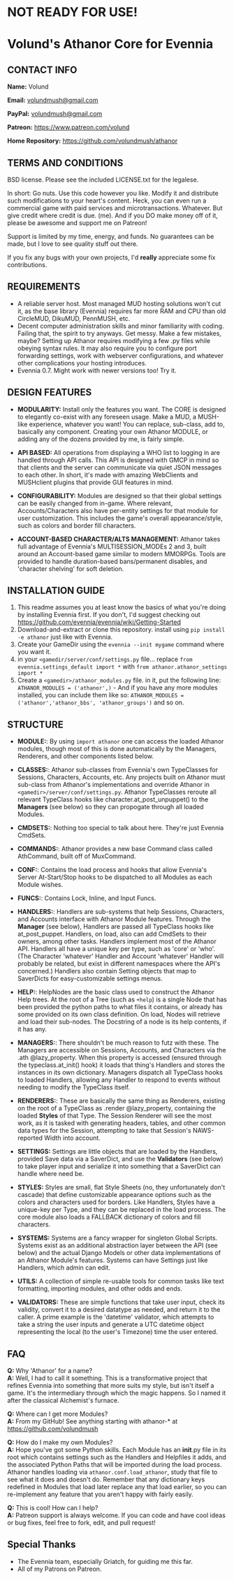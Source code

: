 # NOT READY FOR USE!

# Volund's Athanor Core for Evennia

## CONTACT INFO
**Name:** Volund

**Email:** volundmush@gmail.com

**PayPal:** volundmush@gmail.com

**Patreon:** https://www.patreon.com/volund

**Home Repository:** https://github.com/volundmush/athanor

## TERMS AND CONDITIONS

BSD license. Please see the included LICENSE.txt for the legalese.

In short:
Go nuts. Use this code however you like. Modify it and distribute such modifications to your heart's content. Heck, you can even run a commercial game with paid services and microtransactions. Whatever. But give credit where credit is due. (me). And if you DO make money off of it, please be awesome and support me on Patreon!

Support is limited by my time, energy, and funds. No guarantees can be made, but I love to see quality stuff out there.

If you fix any bugs with your own projects, I'd __really__ appreciate some fix contributions.

## REQUIREMENTS
  * A reliable server host. Most managed MUD hosting solutions won't cut it, as the base library (Evennia) requires far more RAM and CPU than old CircleMUD, DikuMUD, PennMUSH, etc.
  * Decent computer administration skills and minor familiarity with coding. Failing that, the spirit to try anyways. Get messy. Make a few mistakes, maybe? Setting up Athanor requires modifying a few .py files while obeying syntax rules. It may also require you to configure port forwarding settings, work with webserver configurations, and whatever other complications your hosting introduces.
  * Evennia 0.7. Might work with newer versions too! Try it.

## DESIGN FEATURES
  * **MODULARITY:** Install only the features you want. The CORE is designed to elegantly co-exist with any foreseen usage. Make a MUD, a MUSH-like experience, whatever you want! You can replace, sub-class, add to, basically any component. Creating your own Athanor MODULE, or adding any of the dozens provided by me, is fairly simple.

  * **API BASED:** All operations from displaying a WHO list to logging in are handled through API calls. This API is designed with GMCP in mind so that clients and the server can communicate via quiet JSON messages to each other. In short, it's made with amazing WebClients and MUSHclient plugins that provide GUI features in mind.

  * **CONFIGURABILITY:** Modules are designed so that their global settings can be easily changed from in-game. Where relevant, Accounts/Characters also have per-entity settings for that module for user customization. This includes the game's overall appearance/style, such as colors and border fill characters.

  * **ACCOUNT-BASED CHARACTER/ALTS MANAGEMENT:** Athanor takes full advantage of Evennia's MULTISESSION_MODEs 2 and 3, built around an Account-based game similar to modern MMORPGs. Tools are provided to handle duration-based bans/permanent disables, and 'character shelving' for soft deletion.


## INSTALLATION GUIDE
  1. This readme assumes you at least know the basics of what you're doing by installing Evennia first. If you don't, I'd suggest checking out https://github.com/evennia/evennia/wiki/Getting-Started
  2. Download-and-extract or clone this repository. install using `pip install -e athanor` just like with Evennia.
  3. Create your GameDir using the `evennia --init mygame` command where you want it.
  4. in your `<gamedir/server/conf/settings.py` file... replace `from evennia.settings_default import *` with `from athanor.athanor_settings import *`
  5. Create a `<gamedir>/athanor_modules.py` file. in it, put the following line: `ATHANOR_MODULES = ('athanor',)` - And if you have any more modules installed, you can include them like so: `ATHANOR_MODULES = ('athanor','athanor_bbs', 'athanor_groups')` and so on.

## STRUCTURE
  * **MODULE:**: By using `import athanor` one can access the loaded Athanor modules, though most of this is done automatically by the Managers, Renderers, and other components listed below.

  * **CLASSES:**: Athanor sub-classes from Evennia's own TypeClasses for Sessions, Characters, Accounts, etc. Any projects built on Athanor must sub-class from Athanor's implementations and override Athanor in `<gamedir>/server/conf/settings.py`. Athanor TypeClasses reroute all relevant TypeClass hooks like character.at_post_unpuppet() to the __Managers__ (see below) so they can propogate through all loaded Modules.
  
  * **CMDSETS:**: Nothing too special to talk about here. They're just Evennia CmdSets.
  
  * **COMMANDS:**: Athanor provides a new base Command class called AthCommand, built off of MuxCommand.
  
  * **CONF:**: Contains the load process and hooks that allow Evennia's Server At-Start/Stop hooks to be dispatched to all Modules as each Module wishes.
  
  * **FUNCS:**: Contains Lock, Inline, and Input Funcs.
  
  * **HANDLERS:**: Handlers are sub-systems that help Sessions, Characters, and Accounts interface with Athanor Module features. Through the __Manager__ (see below), Handlers are passed all TypeClass hooks like at_post_puppet. Handlers, on load, also can add CmdSets to their owners, among other tasks. Handlers implement most of the Athanor API. Handlers all have a unique key per type, such as 'core' or 'who'. (The Character 'whatever' Handler and Account 'whatever' Handler will probably be related, but exist in different namespaces where the API's concerned.) Handlers also contain Setting objects that map to SaverDicts for easy-customizable settings menus.
  
  * **HELP:**: HelpNodes are the basic class used to construct the Athanor Help trees. At the root of a Tree (such as `+help`) is a single Node that has been provided the python paths to what files it contains, or already has some provided on its own class definition. On load, Nodes will retrieve and load their sub-nodes. The Docstring of a node is its help contents, if it has any.
  
  * **MANAGERS:**: There shouldn't be much reason to futz with these. The Managers are accessible on Sessions, Accounts, and Characters via the .ath @lazy_property. When this property is accessed (ensured through the typeclass.at_init() hook) it loads that thing's Handlers and stores the instances in its own dictionary. Managers dispatch all TypeClass hooks to loaded Handlers, allowing any Handler to respond to events without needing to modify the TypeClass itself.

  * **RENDERERS:**: These are basically the same thing as Renderers, existing on the root of a TypeClass as .render @lazy_property, containing the loaded __Styles__ of that Type. The Session Renderer will see the most work, as it is tasked with generating headers, tables, and other common data types for the Session, attempting to take that Session's NAWS-reported Width into account.
  
  * **SETTINGS:** Settings are little objects that are loaded by the Handlers, provided Save data via a SaverDict, and use the __Validators__ (see below) to take player input and serialize it into something that a SaverDict can handle where need be.
  
  * **STYLES:** Styles are small, flat Style Sheets (no, they unfortunately don't cascade) that define customizable appearance options such as the colors and characters used for borders. Like Handlers, Styles have a unique-key per Type, and they can be replaced in the load process. The core module also loads a FALLBACK dictionary of colors and fill characters.
  
  * **SYSTEMS:** Systems are a fancy wrapper for singleton Global Scripts. Systems exist as an additional abstraction layer between the API (see below) and the actual Django Models or other data implementations of an Athanor Module's features. Systems can have Settings just like Handlers, which admin can edit.
  
  * **UTILS:** A collection of simple re-usable tools for common tasks like text formatting, importing modules, and other odds and ends.
  
  * **VALIDATORS:** These are simple functions that take user input, check its validity, convert it to a desired datatype as needed, and return it to the caller. A prime example is the 'datetime' validator, which attempts to take a string the user inputs and generate a UTC datetime object representing the local (to the user's Timezone) time the user entered.

## FAQ
  __Q:__ Why 'Athanor' for a name?  
  __A:__ Well, I had to call it something. This is a transformative project that refines Evennia into something that more suits my style, but isn't itself a game. It's the intermediary through which the magic happens. So I named it after the classical Alchemist's furnace.

  __Q:__ Where can I get more Modules?  
  __A:__ From my GitHub! See anything starting with athanor-* at https://github.com/volundmush

  __Q:__ How do I make my own Modules?  
  __A:__ Hope you've got some Python skills. Each Module has an __init__.py file in its root which contains settings such as the Handlers and Helpfiles it adds, and the associated Python Paths that will be imported during the load process. Athanor handles loading via `athanor.conf.load_athanor`, study that file to see what it does and doesn't do. Remember that any dictionary keys redefined in Modules that load later replace any that load earlier, so you can re-implement any feature that you aren't happy with fairly easily.

  __Q:__ This is cool! How can I help?  
  __A:__ Patreon support is always welcome. If you can code and have cool ideas or bug fixes, feel free to fork, edit, and pull request!

## Special Thanks
  * The Evennia team, especially Griatch, for guiding me this far.
  * All of my Patrons on Patreon.